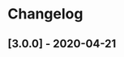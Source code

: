 # Changelog

## [3.0.0] - 2020-04-21


[2.0.0]: (https://github.com/ooni/probe-desktop/releases/tag/v3.0.0)
